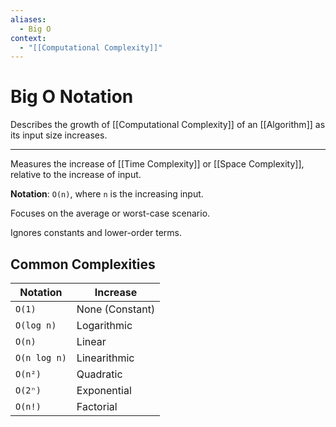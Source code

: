 ```yaml
---
aliases:
  - Big O
context:
  - "[[Computational Complexity]]"
---
```


# Big O Notation

Describes the growth of [[Computational Complexity]] of an [[Algorithm]] as its input size increases.

---

Measures the increase of [[Time Complexity]] or [[Space Complexity]], relative to the increase of input.

**Notation**: `O(n)`, where `n` is the increasing input.

Focuses on the average or worst-case scenario.

Ignores constants and lower-order terms.

## Common Complexities

| Notation     | Increase        |
| ------------ | --------------- |
| `O(1)`       | None (Constant) |
| `O(log n)`   | Logarithmic     |
| `O(n)`       | Linear          |
| `O(n log n)` | Linearithmic    |
| `O(n²)`      | Quadratic       |
| `O(2ⁿ)`      | Exponential     |
| `O(n!)`      | Factorial       |
